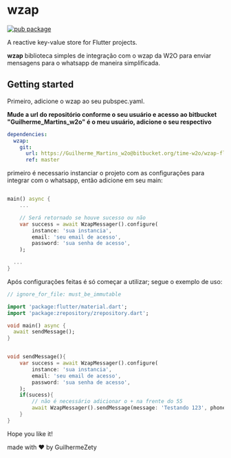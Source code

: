 # wzap

[![pub package](https://img.shields.io/pub/v/wzap.svg)](https://pub.dartlang.org/packages/wzap)

A reactive key-value store for Flutter projects.

**wzap** biblioteca simples de integração com o wzap da W2O para enviar mensagens para o whatsapp de maneira simplificada.

## Getting started
Primeiro, adicione o wzap ao seu pubspec.yaml.


**Mude a url do repositório conforme o seu usuário e acesso ao bitbucket "Guilherme_Martins_w2o" é o meu usuário, adicione o seu respectivo**
```yaml
dependencies:
  wzap:
    git:
      url: https://Guilherme_Martins_w2o@bitbucket.org/time-w2o/wzap-flutter-package.git
      ref: master
```

primeiro é necessario instanciar o projeto com as configurações para integrar com o whatsapp, então adicione em seu main:


```dart

main() async {
    ...

    // Será retornado se houve sucesso ou não
    var success = await WzapMessager().configure(
        instance: 'sua instancia',
        email: 'seu email de acesso',
        password: 'sua senha de acesso',
    );

  ...
}
```

Após configurações feitas é só começar a utilizar;
segue o exemplo de uso:

```dart
// ignore_for_file: must_be_immutable

import 'package:flutter/material.dart';
import 'package:zrepository/zrepository.dart';

void main() async {
  await sendMessage();
}


void sendMessage(){
    var success = await WzapMessager().configure(
        instance: 'sua instancia',
        email: 'seu email de acesso',
        password: 'sua senha de acesso',
    );
    if(sucess){
        // não é necessário adicionar o + na frente do 55
        await WzapMessager().sendMessage(message: 'Testando 123', phone: '5547999999999');
    }
}
```

Hope you like it!

made with ❤️ by GuilhermeZety
